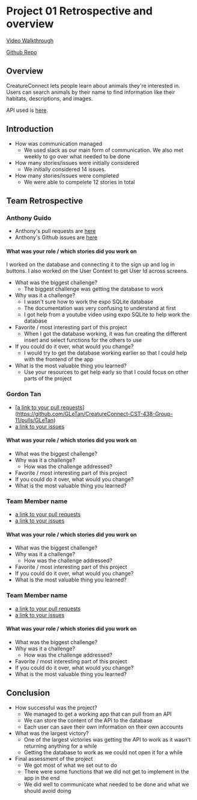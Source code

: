 # Project 01 Retrospective and overview

[Video Walkthrough](https://www.youtube.com/watch?v=KDntyoOIiss&ab_channel=Rumkkee) 

[Github Repo](https://github.com/GLeTan/CreatureConnect-CST-438-Group-11)

## Overview

CreatureConnect lets people learn about animals they're interested in.
Users can search animals by their name to find information like their habitats, descriptions, and images.

API used is [here](https://en.wikipedia.org/w/api.php).

## Introduction

* How was communication managed
    * We used slack as our main form of communication. We also met 
        weekly to go over what needed to be done
* How many stories/issues were initially considered
    * We initially considered 14 issues.
* How many stories/issues were completed
    * We were able to compelete 12 stories in total

## Team Retrospective

### Anthony Guido
* Anthony's pull requests are [here](https://github.com/GLeTan/CreatureConnect-CST-438-Group-11/pulls/anthony-g-07)
* Anthony's Github issues are [here](https://github.com/GLeTan/CreatureConnect-CST-438-Group-11/issues?q=assignee%3Aanthony-g-07+is%3Aopen+)

#### What was your role / which stories did you work on
I worked on the database and connecting it to the sign up and log in buttons. I
also worked on the User Context to get User Id across screens.

+ What was the biggest challenge? 
  + The biggest  challenge was getting the database to work
+ Why was it a challenge?
  + I wasn't sure how to work the expo SQLite database
  + The documentation was very confusing to understand at first
  + I got help from a youtube video using expo SQLite to help work the database
+ Favorite / most interesting part of this project
  + When I got the database working, it was fun creating the different insert and select functions for the others to use
+ If you could do it over, what would you change?
  + I would try to get the database working earlier so that I could help with the frontend of the app
+ What is the most valuable thing you learned?
  + Use your resources to get help early so that I could focus on other parts of the project

### Gordon Tan

- [[a link to your pull requests]()](https://github.com/GLeTan/CreatureConnect-CST-438-Group-11/pulls/GLeTan)
- [a link to your issues]()

#### What was your role / which stories did you work on

+ What was the biggest challenge? 
+ Why was it a challenge?
  + How was the challenge addressed?
+ Favorite / most interesting part of this project
+ If you could do it over, what would you change?
+ What is the most valuable thing you learned?

### Team Member name

- [a link to your pull requests]()
- [a link to your issues]()

#### What was your role / which stories did you work on

+ What was the biggest challenge? 
+ Why was it a challenge?
  + How was the challenge addressed?
+ Favorite / most interesting part of this project
+ If you could do it over, what would you change?
+ What is the most valuable thing you learned?

### Team Member name

- [a link to your pull requests]()
- [a link to your issues]()

#### What was your role / which stories did you work on

+ What was the biggest challenge? 
+ Why was it a challenge?
  + How was the challenge addressed?
+ Favorite / most interesting part of this project
+ If you could do it over, what would you change?
+ What is the most valuable thing you learned?

## Conclusion

- How successful was the project?
  - We managed to get a working app that can pull from an API
  - We can store the content of the API to the database
  - Each user can save their own information on their own accounts
- What was the largest victory?
  - One of the largest victories was getting the API to work as it wasn't returning anything for a while
  - Getting the database to work as we could not open it for a while
- Final assessment of the project
  - We got most of what we set out to do
  - There were some functions that we did not get to implement in the app in the end
  - We did well to communicate what needed to be done and what we should avoid doing
